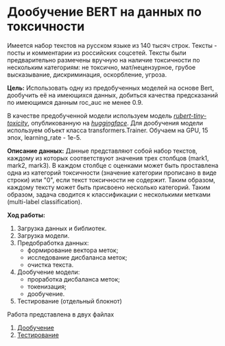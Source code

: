 # Дообучение BERT на данных по токсичности

Имеется набор текстов на русском языке из 140 тысяч строк. Тексты - посты и комментарии из российских соцсетей. Тексты были предварительно размечены вручную на наличие токсичности по нескольким категориям: не токсично, мат/нецензурное, грубое высказывание, дискриминация, оскорбление, угроза.

**Цель:** Использовать одну из предобученных моделей на основе Bert, дообучить её на имеющихся данных, добиться качества предсказаний по имеющимся данным roc_auc не менее 0.9.

В качестве предобученной модели используем модель [*rubert-tiny-toxicity*](https://huggingface.co/cointegrated/rubert-tiny-toxicity), опубликованную на [*huggingface*](https://huggingface.co/). Для дообучения модели используем объект класса transformers.Trainer. Обучаем на GPU, 15 эпох, learning_rate - 1e-5.

**Описание данных:** Данные представляют собой набор текстов, каждому из которых соответствуют значения трех столбцов (mark1, mark2, mark3). В каждом столбце с оценками может быть проставлена одна из категорий токсичности (значение категории прописано в виде строки) или "0", если текст токсичности не содержит. Таким образом, каждому тексту может быть присвоено несколько категорий. Таким образом, задача сводится к классификации с несколькими метками (multi-label classification).

**Ход работы:**
1. Загрузка данных и библиотек.
2. Загрузка модели.
3. Предобработка данных:
   * формирование вектора меток;
   * исследование дисбаланса меток;
   * очистка текста.
4. Дообучение модели:
   * проработка дисбаланса меток;
   * токенизация;
   * дообучение.
5. Тестирование (отдельный блокнот) 

Работа представлена в двух файлах
1. [Дообучение](https://github.com/agamai/Portfolio/blob/main/Toxicity_rus/my_toxicity_15ep_final.ipynb)
2. [Тестирование](https://github.com/agamai/Portfolio/blob/main/Toxicity_rus/my_toxicity_15ep_final_test.ipynb)
